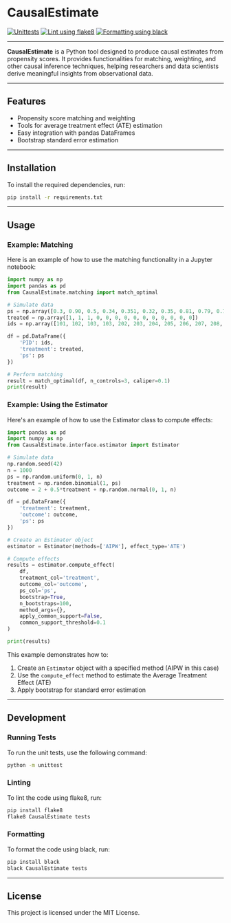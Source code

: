 # CausalEstimate

[![Unittests](https://github.com/kirilklein/CausalEstimate/actions/workflows/unittest.yml/badge.svg)](https://github.com/kirilklein/CausalEstimate/actions/workflows/unittest.yml)
[![Lint using flake8](https://github.com/kirilklein/CausalEstimate/actions/workflows/lint.yml/badge.svg)](https://github.com/kirilklein/CausalEstimate/actions/workflows/lint.yml)
[![Formatting using black](https://github.com/kirilklein/CausalEstimate/actions/workflows/format.yml/badge.svg)](https://github.com/kirilklein/CausalEstimate/actions/workflows/format.yml)

---

**CausalEstimate** is a Python tool designed to produce causal estimates from propensity scores. It provides functionalities for matching, weighting, and other causal inference techniques, helping researchers and data scientists derive meaningful insights from observational data.

---

## Features

- Propensity score matching and weighting
- Tools for average treatment effect (ATE) estimation
- Easy integration with pandas DataFrames
- Bootstrap standard error estimation

---

## Installation

To install the required dependencies, run:

```sh
pip install -r requirements.txt
```

---

## Usage

### Example: Matching

Here is an example of how to use the matching functionality in a Jupyter notebook:

```python
import numpy as np
import pandas as pd
from CausalEstimate.matching import match_optimal

# Simulate data
ps = np.array([0.3, 0.90, 0.5, 0.34, 0.351, 0.32, 0.35, 0.81, 0.79, 0.77, 0.90, 0.6, 0.52, 0.55])
treated = np.array([1, 1, 1, 0, 0, 0, 0, 0, 0, 0, 0, 0, 0, 0])
ids = np.array([101, 102, 103, 103, 202, 203, 204, 205, 206, 207, 208, 209, 210, 211])

df = pd.DataFrame({
    'PID': ids,
    'treatment': treated,
    'ps': ps
})

# Perform matching
result = match_optimal(df, n_controls=3, caliper=0.1)
print(result)
```

### Example: Using the Estimator

Here's an example of how to use the Estimator class to compute effects:

```python
import pandas as pd
import numpy as np
from CausalEstimate.interface.estimator import Estimator

# Simulate data
np.random.seed(42)
n = 1000
ps = np.random.uniform(0, 1, n)
treatment = np.random.binomial(1, ps)
outcome = 2 + 0.5*treatment + np.random.normal(0, 1, n)

df = pd.DataFrame({
    'treatment': treatment,
    'outcome': outcome,
    'ps': ps
})

# Create an Estimator object
estimator = Estimator(methods=['AIPW'], effect_type='ATE')

# Compute effects
results = estimator.compute_effect(
    df,
    treatment_col='treatment',
    outcome_col='outcome',
    ps_col='ps',
    bootstrap=True,
    n_bootstraps=100,
    method_args={},
    apply_common_support=False,
    common_support_threshold=0.1
)

print(results)
```

This example demonstrates how to:

1. Create an `Estimator` object with a specified method (AIPW in this case)
2. Use the `compute_effect` method to estimate the Average Treatment Effect (ATE)
3. Apply bootstrap for standard error estimation

---

## Development

### Running Tests

To run the unit tests, use the following command:

```sh
python -m unittest
```

### Linting

To lint the code using flake8, run:

```sh
pip install flake8
flake8 CausalEstimate tests
```

### Formatting

To format the code using black, run:

```sh
pip install black
black CausalEstimate tests
```

---

## License

This project is licensed under the MIT License.
